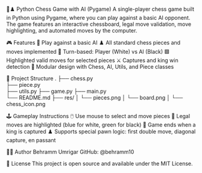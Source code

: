 🤖♟️ Python Chess Game with AI (Pygame)
A single-player chess game built in Python using Pygame, where you can play against a basic AI opponent. The game features an interactive chessboard, legal move validation, move highlighting, and automated moves by the computer.

🎮 Features
🎯 Play against a basic AI 
♟️ All standard chess pieces and moves implemented
🔁 Turn-based: Player (White) vs AI (Black)
🟩 Highlighted valid moves for selected pieces
⚔️ Captures and king win detection
🧠 Modular design with Chess, AI, Utils, and Piece classes

📂 Project Structure
.
├── chess.py          
├── piece.py          
├── utils.py 
├── game.py
├── main.py           
└── README.md
├── res/
│   └── pieces.png
│   └── board.png
│   └── chess_icon.png


🕹️ Gameplay Instructions
🖱️ Use mouse to select and move pieces
🔲 Legal moves are highlighted (blue for white, green for black)
👑 Game ends when a king is captured
♟️ Supports special pawn logic: first double move, diagonal capture, en passant

👨‍💻 Author
Behramm Umrigar
GitHub: @behramm10

📜 License
This project is open source and available under the MIT License.

